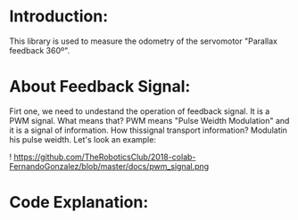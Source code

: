 # Introduction:
  This library is used to measure the odometry of the servomotor "Parallax feedback 360º".
  
# About Feedback Signal:
   Firt one, we need to undestand the operation of feedback signal.
  It is a PWM signal. What means that? PWM means "Pulse Weidth Modulation" and it is a signal of information. 
  How thissignal transport information? Modulatin his pulse weidth. Let's look an example:
  
  ! https://github.com/TheRoboticsClub/2018-colab-FernandoGonzalez/blob/master/docs/pwm_signal.png
  
# Code Explanation:
